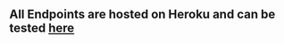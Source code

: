 ## All Endpoints are hosted on Heroku and can be tested [here](https://mojeedkusimo-andela-ireporter.herokuapp.com/)